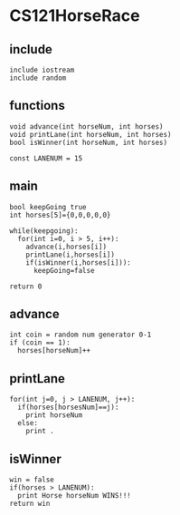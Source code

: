 # CS121HorseRace

## include
```
include iostream
include random
```
## functions
```
void advance(int horseNum, int horses)
void printLane(int horseNum, int horses)
bool isWinner(int horseNum, int horses)

const LANENUM = 15
```
## main
```
bool keepGoing true
int horses[5]={0,0,0,0,0}

while(keepgoing):
  for(int i=0, i > 5, i++):
    advance(i,horses[i])
    printLane(i,horses[i])
    if(isWinner(i,horses[i])):
      keepGoing=false

return 0
```
## advance
```
int coin = random num generator 0-1
if (coin == 1):
  horses[horseNum]++
```
## printLane
```
for(int j=0, j > LANENUM, j++):
  if(horses[horsesNum]==j):
    print horseNum
  else:
    print .
```
## isWinner
```
win = false
if(horses > LANENUM):
  print Horse horseNum WINS!!!
return win
```
